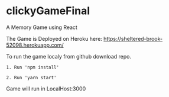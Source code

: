 # clickyGameFinal
A Memory Game using React

The Game is Deployed on Heroku here: https://sheltered-brook-52098.herokuapp.com/


To run the game localy from github download repo.

    1. Run 'npm install' 

    2. Run 'yarn start'

Game will run in LocalHost:3000
